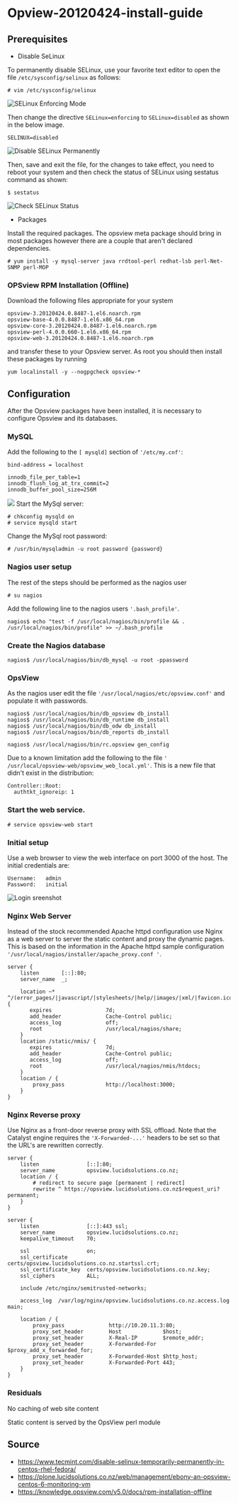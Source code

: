 # Opview-20120424-install-guide

## Prerequisites

* Disable SeLinux

To permanently disable SELinux, use your favorite text editor to open the file `/etc/sysconfig/selinux` as follows:
```
# vim /etc/sysconfig/selinux
```
![SELinux Enforcing Mode](https://www.tecmint.com/wp-content/uploads/2016/07/SELinux-Enforcing-Mode.png)

Then change the directive `SELinux=enforcing` to `SELinux=disabled` as shown in the below image.
```
SELINUX=disabled
```
![Disable SELinux Permanently](https://www.tecmint.com/wp-content/uploads/2016/07/Disable-SELinux.png)

Then, save and exit the file, for the changes to take effect, you need to reboot your system and then check the status of SELinux using sestatus command as shown:
```
$ sestatus
```
![Check SELinux Status](https://www.tecmint.com/wp-content/uploads/2016/07/Check-SELinux-Status.png)

* Packages

Install the required packages. The opsview meta package should bring in most packages however there are a couple that aren't declared dependencies.
```
# yum install -y mysql-server java rrdtool-perl redhat-lsb perl-Net-SNMP perl-MOP
```
### OPSview RPM Installation (Offline)
Download the following files appropriate for your system
```
opsview-3.20120424.0.8487-1.el6.noarch.rpm
opsview-base-4.0.0.8487-1.el6.x86_64.rpm
opsview-core-3.20120424.0.8487-1.el6.noarch.rpm
opsview-perl-4.0.0.660-1.el6.x86_64.rpm
opsview-web-3.20120424.0.8487-1.el6.noarch.rpm
```
and transfer these to your Opsview server.
As root you should then install these packages by running
```
yum localinstall -y --nogpgcheck opsview-*
```
## Configuration
After the Opsview packages have been installed, it is necessary to configure Opsview and its databases.
### MySQL
Add the following to the `[ mysqld]` section of `'/etc/my.cnf'`:
```
bind-address = localhost

innodb_file_per_table=1
innodb_flush_log_at_trx_commit=2
innodb_buffer_pool_size=256M
```
![](https://scontent.fsgn5-3.fna.fbcdn.net/v/t1.0-9/26815549_1991024691175207_6761500742533050058_n.jpg?oh=3531f9d43bc7904e685ed15111e9a39e&oe=5AE3BF10)
 Start the MySql server:
```
# chkconfig mysqld on
# service mysqld start
```
Change the MySql root password:
```
# /usr/bin/mysqladmin -u root password {password}
```

### Nagios user setup
The rest of the steps should be performed as the nagios user
```
# su nagios
```
Add the following line to the nagios users `'.bash_profile'`.
```
nagios$ echo "test -f /usr/local/nagios/bin/profile && . /usr/local/nagios/bin/profile" >> ~/.bash_profile
```
### Create the Nagios database
```
nagios$ /usr/local/nagios/bin/db_mysql -u root -ppassword
```
### OpsView
As the nagios user edit the file `'/usr/local/nagios/etc/opsview.conf'` and populate it with passwords.
```
nagios$ /usr/local/nagios/bin/db_opsview db_install
nagios$ /usr/local/nagios/bin/db_runtime db_install
nagios$ /usr/local/nagios/bin/db_odw db_install
nagios$ /usr/local/nagios/bin/db_reports db_install

nagios$ /usr/local/nagios/bin/rc.opsview gen_config
```
Due to a known limitation add the following to the file `' /usr/local/opsview-web/opsview_web_local.yml'`. This is a new file that didn't exist in the distribution:
```
Controller::Root:
  authtkt_ignoreip: 1
```
### Start the web service.
```
# service opsview-web start
```
### Initial setup
Use a web browser to view the web interface on port 3000 of the host. The initial credentials are:
```
Username:	admin
Password:	initial
 ```
![Login sreenshot](https://plone.lucidsolutions.co.nz/web/management/images/screensnap-2011-09-29-174514.png/image_preview) 

### Nginx Web Server
Instead of the stock recommended Apache httpd configuration use Nginx as a web server to server the static content and proxy the dynamic pages.  This is based on the information in the Apache httpd sample configuration `'/usr/local/nagios/installer/apache_proxy.conf
'`.
```
server {
    listen       [::]:80;
    server_name  _;

    location ~* ^/(error_pages/|javascript/|stylesheets/|help/|images/|xml/|favicon.ico|graphs/|static/|media/) {
       expires                 7d;
       add_header              Cache-Control public;
       access_log              off;
       root                    /usr/local/nagios/share;
    }
    location /static/nmis/ {
       expires                 7d;
       add_header              Cache-Control public;
       access_log              off;
       root                    /usr/local/nagios/nmis/htdocs;
    }
    location / {
        proxy_pass             http://localhost:3000;
    }
}
```

### Nginx Reverse proxy
Use Nginx as a front-door reverse proxy with SSL offload. Note that the Catalyst engine requires the `'X-Forwarded-...'` headers to be set so that the URL's are rewritten correctly.
```
server {
    listen               [::]:80;
    server_name          opsview.lucidsolutions.co.nz;
    location / {
        # redirect to secure page [permanent | redirect]
        rewrite ^ https://opsview.lucidsolutions.co.nz$request_uri? permanent;
    }
}

server {
    listen               [::]:443 ssl;
    server_name          opsview.lucidsolutions.co.nz;
    keepalive_timeout    70;

    ssl                  on;
    ssl_certificate      certs/opsview.lucidsolutions.co.nz.startssl.crt;
    ssl_certificate_key  certs/opsview.lucidsolutions.co.nz.key;
    ssl_ciphers          ALL;

    include /etc/nginx/semitrusted-networks;

    access_log  /var/log/nginx/opsview.lucidsolutions.co.nz.access.log  main;

    location / {
        proxy_pass              http://10.20.11.3:80;
        proxy_set_header        Host             $host;
        proxy_set_header        X-Real-IP        $remote_addr;
        proxy_set_header        X-Forwarded-For  $proxy_add_x_forwarded_for;
        proxy_set_header        X-Forwarded-Host $http_host;
        proxy_set_header        X-Forwarded-Port 443;
    }
}
```
### Residuals
No caching of web site content

Static content is served by the OpsView perl module

## Source

* https://www.tecmint.com/disable-selinux-temporarily-permanently-in-centos-rhel-fedora/
* https://plone.lucidsolutions.co.nz/web/management/ebony-an-opsview-centos-6-monitoring-vm
* https://knowledge.opsview.com/v5.0/docs/rpm-installation-offline
